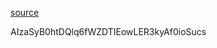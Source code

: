 [source](https://www.bilibili.com/video/BV1LL3LzmE36/?spm_id_from=333.337.search-card.all.click&vd_source=3d50341f547faf8df242a214b04f2d86)


AIzaSyB0htDQlq6fWZDTIEowLER3kyAf0ioSucs